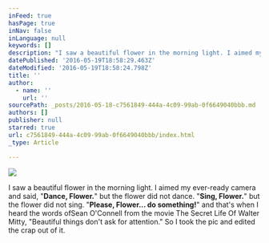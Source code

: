 ```yaml
---
inFeed: true
hasPage: true
inNav: false
inLanguage: null
keywords: []
description: "I saw a beautiful flower in the morning light. I aimed my ever-ready camera and said, \"Dance, Flower.\" but the flower did not dance. \"Sing, Flower.\" but the flower did not sing. \"Please, Flower... do something!\" and that's when I heard the words ofSean O'Connell from the movie The Secret Life Of Walter Mitty, \"Beautiful things don't ask for attention.\" So I took the pic and edited the crap out of it. "
datePublished: '2016-05-19T18:58:29.463Z'
dateModified: '2016-05-19T18:58:24.798Z'
title: ''
author:
  - name: ''
    url: ''
sourcePath: _posts/2016-05-18-c7561849-444a-4c09-99ab-0f6649040bbb.md
authors: []
publisher: null
starred: true
url: c7561849-444a-4c09-99ab-0f6649040bbb/index.html
_type: Article

---
```

![](https://the-grid-user-content.s3-us-west-2.amazonaws.com/b5efd4d7-fcf7-4402-b19d-6dae50561af4.jpg)

I saw a beautiful flower in the morning light. I aimed my ever-ready camera and said, "**Dance, Flower.**" but the flower did not dance. "**Sing, Flower.**" but the flower did not sing. "**Please, Flower... do something!**" and that's when I heard the words ofSean O'Connell from the movie The Secret Life Of Walter Mitty, "Beautiful things don't ask for attention." So I took the pic and edited the crap out of it.